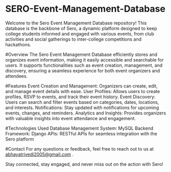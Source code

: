 # SERO-Event-Management-Database
Welcome to the Sero Event Management Database repository! This database is the backbone of Sero, a dynamic platform designed to keep college students informed and engaged with various events, from club activities and social gatherings to inter-college competitions and hackathons.

#Overview
The Sero Event Management Database efficiently stores and organizes event information, making it easily accessible and searchable for users. It supports functionalities such as event creation, management, and discovery, ensuring a seamless experience for both event organizers and attendees.

#Features
Event Creation and Management: Organizers can create, edit, and manage event details with ease.
User Profiles: Allows users to create profiles, RSVP to events, and track their event history.
Event Discovery: Users can search and filter events based on categories, dates, locations, and interests.
Notifications: Stay updated with notifications for upcoming events, changes, and reminders.
Analytics and Insights: Provides organizers with valuable insights into event attendance and engagement.

#Technologies Used
Database Management System: MySQL
Backend Framework: Django
APIs: RESTful APIs for seamless integration with the Sero platform

#Contact
For any questions or feedback, feel free to reach out to us at abhayatrivedi2005@gmail.com .

Stay connected, stay engaged, and never miss out on the action with Sero!
